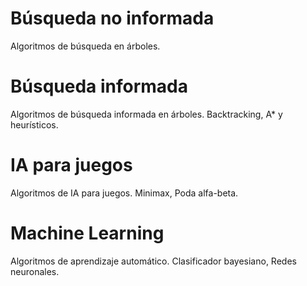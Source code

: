 Búsqueda no informada
=====================
Algoritmos de búsqueda en árboles.


Búsqueda informada
==================
Algoritmos de búsqueda informada en árboles. Backtracking, A* y heurísticos.


IA para juegos
==============
Algoritmos de IA para juegos. Minimax, Poda alfa-beta.

Machine Learning
================
Algoritmos de aprendizaje automático. Clasificador bayesiano, Redes neuronales.